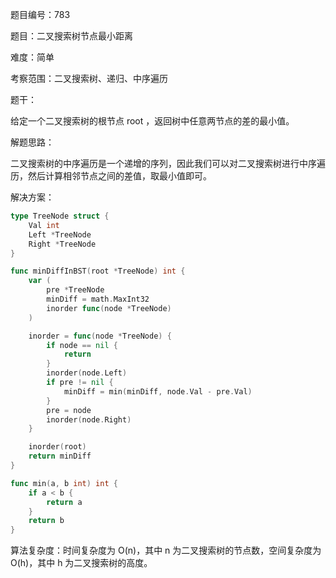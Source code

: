 题目编号：783

题目：二叉搜索树节点最小距离

难度：简单

考察范围：二叉搜索树、递归、中序遍历

题干：

给定一个二叉搜索树的根节点 root ，返回树中任意两节点的差的最小值。

解题思路：

二叉搜索树的中序遍历是一个递增的序列，因此我们可以对二叉搜索树进行中序遍历，然后计算相邻节点之间的差值，取最小值即可。

解决方案：

```go
type TreeNode struct {
    Val int
    Left *TreeNode
    Right *TreeNode
}

func minDiffInBST(root *TreeNode) int {
    var (
        pre *TreeNode
        minDiff = math.MaxInt32
        inorder func(node *TreeNode)
    )

    inorder = func(node *TreeNode) {
        if node == nil {
            return
        }
        inorder(node.Left)
        if pre != nil {
            minDiff = min(minDiff, node.Val - pre.Val)
        }
        pre = node
        inorder(node.Right)
    }

    inorder(root)
    return minDiff
}

func min(a, b int) int {
    if a < b {
        return a
    }
    return b
}
```

算法复杂度：时间复杂度为 O(n)，其中 n 为二叉搜索树的节点数，空间复杂度为 O(h)，其中 h 为二叉搜索树的高度。